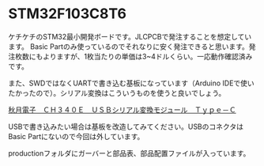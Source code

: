 # STM32F103C8T6
ケチケチのSTM32最小開発ボードです。JLCPCBで発注することを想定しています。
Basic Partのみ使っているのでそれなりに安く発注できると思います。発注枚数にもよりますが、1枚当たりの単価は3~4ドルくらい。一応動作確認済みです。

また、SWDではなくUARTで書き込む基板になっています（Arduino IDEで使いたかったので）。シリアル変換はこういうものを使うと良いでしょう。

[秋月電子　ＣＨ３４０Ｅ　ＵＳＢシリアル変換モジュール　Ｔｙｐｅ－Ｃ](https://akizukidenshi.com/catalog/g/gK-14745/)

USBで書き込みたい場合は基板を改造してみてください。USBのコネクタはBasic Partにないので今回は外しています。

productionフォルダにガーバーと部品表、部品配置ファイルが入っています。
